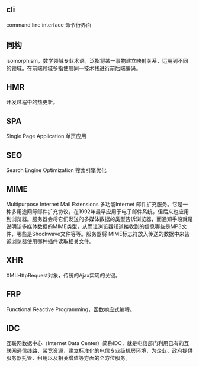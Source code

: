 ## cli
command line interface 命令行界面

## 同构
isomorphism，数学领域专业术语。泛指将某一事物建立映射关系，运用到不同的领域。在前端领域多指使用同一技术栈进行前后端编码。

## HMR
开发过程中的热更新。

## SPA
Single Page Application 单页应用

## SEO
Search Engine Optimization 搜索引擎优化

## MIME
Multipurpose Internet Mail Extensions 多功能Internet 邮件扩充服务。它是一种多用途网际邮件扩充协议，在1992年最早应用于电子邮件系统，但后来也应用到浏览器。服务器会将它们发送的多媒体数据的类型告诉浏览器，而通知手段就是说明该多媒体数据的MIME类型，从而让浏览器知道接收到的信息哪些是MP3文件，哪些是Shockwave文件等等。服务器将 MIME标志符放入传送的数据中来告诉浏览器使用哪种插件读取相关文件。

## XHR
XMLHttpRequest对象，传统的Ajax实现的关键。

## FRP
Functional Reactive Programming，函数响应式编程。

## IDC

互联网数据中心（Internet Data Center）简称IDC，就是电信部门利用已有的互联网通信线路、带宽资源，建立标准化的电信专业级机房环境，为企业、政府提供服务器托管、租用以及相关增值等方面的全方位服务。
